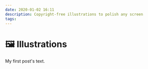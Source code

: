 ```yaml
---
date: 2020-01-02 16:11
description: Copyright-free illustrations to polish any screen
tags:
---
```

# 🖼 Illustrations

My first post's text.


